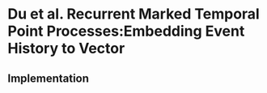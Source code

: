 # Du et al. Recurrent Marked Temporal Point Processes:Embedding Event History to Vector
## Implementation
